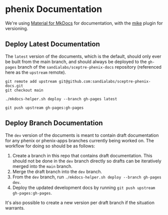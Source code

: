 # phenix Documentation

We're using [Material for MkDocs](https://squidfunk.github.io/mkdocs-material/)
for documentation, with the [mike](https://github.com/jimporter/mike) plugin for
versioning.

## Deploy Latest Documentation

The `latest` version of the documents, which is the default, should only ever be
built from the main branch, and should always be deployed to the `gh-pages`
branch of the `sandialabs/sceptre-phenix-docs` repository (referenced here as
the `upstream` remote).

```
git remote add upstream git@github.com:sandialabs/sceptre-phenix-docs.git
git checkout main

./mkdocs-helper.sh deploy --branch gh-pages latest

git push upstream gh-pages:gh-pages
```

## Deploy Branch Documentation

The `dev` version of the documents is meant to contain draft documentation for
any phenix or phenix-apps branches currently being worked on. The workflow for
doing so should be as follows:

1. Create a branch in this repo that contains draft documentation. This should
   not be done in the `dev` branch directly so drafts can be iteratively merged
   into the `main` branch.
2. Merge the draft branch into the `dev` branch.
3. From the `dev` branch, run `./mkdocs-helper.sh deploy --branch gh-pages dev`.
4. Deploy the updated development docs by running `git push upstream
   gh-pages:gh-pages`.

It's also possible to create a new version per draft branch if the situation
warrants.
